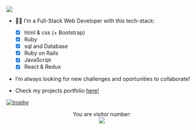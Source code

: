 ![](./assets/banner.gif)

- :man_technologist: I’m a Full-Stack Web Developer with this tech-stack:

    - [x] html & css (+ Bootstrap)
    - [x] Ruby
    - [x] sql and Database
    - [x] Ruby on Rails
    - [x] JavaScript
    - [x] React & Redux

- I’m always looking for new challenges and oportunities to collaborate!
- Check my projects portfolio [here!](https://vichuge.github.io/personal_porfolio/)


[![trophy](https://github-profile-trophy.vercel.app/?username=vichuge&theme=onedark)](https://github.com/ryo-ma/github-profile-trophy)


<!-- <p align="center">
  <img src="https://github-readme-stats.vercel.app/api?username=vichuge&show_icons=true&theme=radical" />
</p> -->

<p align="center"> 
  You are visitor number: <br>
  <img src="https://profile-counter.glitch.me/vichuge/count.svg" />
</p>

<p align="center">
    <!-- <a href="https://www.linkedin.com/in/victorpachecoflores/">
        <img alt="Follow me" src="https://img.shields.io/badge/-LinkedIn-%23fd1315?style=for-the-badge&logo=linkedin">
    </a>
    <a href="https://twitter.com/Pachecofloresv">
        <img alt="Follow me" src="https://img.shields.io/twitter/follow/Pachecofloresv?color=%23fd1315&label=%20%20%20Follow%20me&logo=twitter&style=for-the-badge">
    </a>
    <a href="mailto:victor.hugo.pacheco.flores@gmail.com">
        <img alt="Contact me" src="https://img.shields.io/badge/-contact%20me-%23fd1315?style=for-the-badge&logo=Mail.Ru">
    </a> -->
</p>

<!--![Victor's stats](https://github-readme-stats.vercel.app/api/wakatime?username=vichuge)-->
